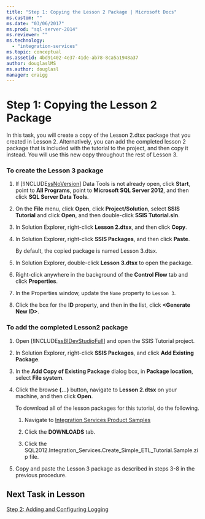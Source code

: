 ```yaml
---
title: "Step 1: Copying the Lesson 2 Package | Microsoft Docs"
ms.custom: ""
ms.date: "03/06/2017"
ms.prod: "sql-server-2014"
ms.reviewer: ""
ms.technology: 
  - "integration-services"
ms.topic: conceptual
ms.assetid: 4bd91402-4e37-41de-ab78-8ca5a1948a37
author: douglaslMS
ms.author: douglasl
manager: craigg
---
```

# Step 1: Copying the Lesson 2 Package
  In this task, you will create a copy of the Lesson 2.dtsx package that you created in Lesson 2. Alternatively, you can add the completed lesson 2 package that is included with the tutorial to the project, and then copy it instead. You will use this new copy throughout the rest of Lesson 3.  
  
### To create the Lesson 3 package  
  
1.  If [!INCLUDE[ssNoVersion](../includes/ssnoversion-md.md)] Data Tools is not already open, click **Start**, point to **All Programs**, point to **Microsoft SQL Server 2012**, and then click **SQL Server Data Tools**.  
  
2.  On the **File** menu, click **Open**, click **Project/Solution**, select **SSIS Tutorial** and click **Open**, and then double-click **SSIS Tutorial.sln**.  
  
3.  In Solution Explorer, right-click **Lesson 2.dtsx**, and then click **Copy**.  
  
4.  In Solution Explorer, right-click **SSIS Packages**, and then click **Paste**.  
  
     By default, the copied package is named Lesson 3.dtsx.  
  
5.  In Solution Explorer, double-click **Lesson 3.dtsx** to open the package.  
  
6.  Right-click anywhere in the background of the **Control Flow** tab and click **Properties**.  
  
7.  In the Properties window, update the `Name` property to `Lesson 3`.  
  
8.  Click the box for the **ID** property, and then in the list, click **\<Generate New ID>**.  
  
### To add the completed Lesson2 package  
  
1.  Open [!INCLUDE[ssBIDevStudioFull](../includes/ssbidevstudiofull-md.md)] and open the SSIS Tutorial project.  
  
2.  In Solution Explorer, right-click **SSIS Packages**, and click **Add Existing Package**.  
  
3.  In the **Add Copy of Existing Package** dialog box, in **Package location**, select **File system**.  
  
4.  Click the browse **(…)** button, navigate to **Lesson 2.dtsx** on your machine, and then click **Open**.  
  
     To download all of the lesson packages for this tutorial, do the following.  
  
    1.  Navigate to [Integration Services Product Samples](http://go.microsoft.com/fwlink/?LinkId=275027)  
  
    2.  Click the **DOWNLOADS** tab.  
  
    3.  Click the SQL2012.Integration_Services.Create_Simple_ETL_Tutorial.Sample.zip file.  
  
5.  Copy and paste the Lesson 3 package as described in steps 3-8 in the previous procedure.  
  
## Next Task in Lesson  
 [Step 2: Adding and Configuring Logging](lesson-3-2-adding-and-configuring-logging.md)  
  
  
